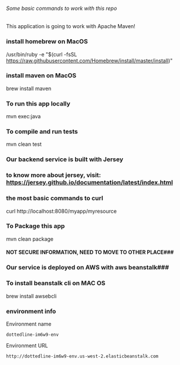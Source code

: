 ###### Some basic commands to work with this repo #############
This application is going to work with Apache Maven!

### install homebrew on MacOS ###
/usr/bin/ruby -e "$(curl -fsSL https://raw.githubusercontent.com/Homebrew/install/master/install)"

### install maven on MacOS ###
brew install maven

### To run this app locally ###
mvn exec:java

### To compile and run tests ###
mvn clean test

### Our backend service is built with Jersey ###
### to know more about jersey, visit: https://jersey.github.io/documentation/latest/index.html ###

### the most basic commands to curl ###
curl http://localhost:8080/myapp/myresource

### To Package this app ###
mvn clean package

#### NOT SECURE INFORMATION, NEED TO MOVE TO OTHER PLACE###
### Our service is deployed on AWS with aws beanstalk###

### To install beanstalk cli on MAC OS ###
brew install awsebcli

### environment info ####
Environment name

    dottedline-im6w9-env

Environment URL

    http://dottedline-im6w9-env.us-west-2.elasticbeanstalk.com